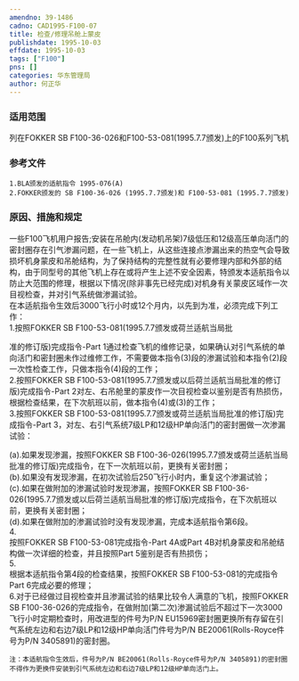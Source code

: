 ```yaml
---
amendno: 39-1486  
cadno: CAD1995-F100-07  
title: 检查/修理吊舱上蒙皮  
publishdate: 1995-10-03  
effdate: 1995-10-03  
tags: ["F100"]  
pns: []  
categories: 华东管理局  
author: 何正华  
---
```

  
### 适用范围  
列在FOKKER SB F100-36-026和F100-53-081(1995.7.7颁发)上的F100系列飞机  
  
<!--more-->  
### 参考文件  
    1.BLA颁发的适航指令 1995-076(A)  
    2.FOKKER颁发的 SB F100-36-026 (1995.7.7颁发)和 F100-53-081 (1995.7.7颁发)  
  
### 原因、措施和规定  
一些F100飞机用户报告;安装在吊舱内(发动机吊架)7级低压和12级高压单向活门的密封圈存在引气渗漏问题，在一些飞机上，从这些连接点渗漏出来的热空气会导致损坏机身蒙皮和吊舱结构，为了保持结构的完整性就有必要修理内部和外部的结构，由于同型号的其他飞机上存在或将产生上述不安全因素，特颁发本适航指令以防止大范围的修理，根据以下情况(除非事先已经完成)对机身有关蒙皮区域作一次目视检查，并对引气系统做渗漏试验。  
    在本适航指令生效后3000飞行小时或12个月内，以先到为准，必须完成下列工作：  
    1.按照FOKKER SB F100-53-081(1995.7.7颁发或荷兰适航当局批  
  
准的修订版)完成指令-Part 1通过检查飞机的维修记录，如果确认对引气系统的单向活门和密封圈未作过维修工作，不需要做本指令(3)段的渗漏试验和本指令(2)段一次性检查工作，只做本指令(4)段的工作；  
    2.按照FOKKER SB F100-53-081(1995.7.7颁发或以后荷兰适航当局批准的修订版)完成指令-Part 2对左、右吊舱里的蒙皮作一次目视检查以鉴别是否有热损伤，根据检查结果，在下次航班以前，做本指令(4)或(3)的工作；  
    3.按照FOKKER SB F100-53-081(1995.7.7颁发或荷兰适航当局批准的修订版)完成指令-Part 3，对左、右引气系统7级LP和12级HP单向活门的密封圈做一次渗漏试验：  
  
 (a).如果发现渗漏，按照FOKKER SB F100-36-026(1995.7.7颁发或荷兰适航当局批准的修订版)完成指令，在下一次航班以前，更换有关密封圈；  
     (b).如果没有发现渗漏，在初次试验后250飞行小时内，重复这个渗漏试验；  
     (c).如果在做附加的渗漏试验时发现渗漏，按照FOKKER SB F100-36-026(1995.7.7颁发或以后荷兰适航当局批准的修订版)完成指令，在下次航班以前，更换有关密封圈；  
     (d).如果在做附加的渗漏试验时没有发现渗漏，完成本适航指令第6段。  
4.  
按照FOKKER SB F100-53-081完成指令-Part 4A或Part 4B对机身蒙皮和吊舱结构做一次详细的检查，并且按照Part 5鉴别是否有热损伤；  
5.  
根据本适航指令第4段的检查结果，按照FOKKER SB F100-53-081的完成指令Part 6完成必要的修理；  
    6.对于已经做过目视检查并且渗漏试验的结果比较令人满意的飞机，按照FOKKER SB F100-36-026的完成指令，在做附加(第二次)渗漏试验后不超过下一次3000飞行小时定期检查时，用改进型的件号为P/N EU15969密封圈更换所有存留在引气系统左边和右边7级LP和12级HP单向活门件号为P/N BE20061(Rolls-Royce件号为P/N 3405891)的密封圈。  
  
    注：本适航指令生效后，件号为P/N BE20061(Rolls-Royce件号为P/N 3405891)的密封圈不得作为更换件安装到引气系统左边和右边7级LP和12级HP单向活门上。  
  
